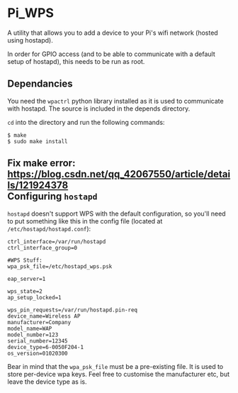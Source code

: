 
Pi_WPS
======

A utility that allows you to add a device to your Pi's wifi network (hosted using hostapd).

In order for GPIO access (and to be able to communicate with a default setup of hostapd), this needs to be run as root.

Dependancies
-------------

You need the `wpactrl` python library installed as it is used to communicate with hostapd. The source is included in the depends directory.

`cd` into the directory and run the following commands:

    $ make
    $ sudo make install

Fix make error: https://blog.csdn.net/qq_42067550/article/details/121924378  
Configuring `hostapd`
----------------------

`hostapd` doesn't support WPS with the default configuration, so you'll need to put something like this in the config file (located at `/etc/hostapd/hostapd.conf`):

    ctrl_interface=/var/run/hostapd
    ctrl_interface_group=0

    #WPS Stuff:
    wpa_psk_file=/etc/hostapd_wps.psk
    
    eap_server=1
    
    wps_state=2
    ap_setup_locked=1
    
    wps_pin_requests=/var/run/hostapd.pin-req
    device_name=Wireless AP
    manufacturer=Company
    model_name=WAP
    model_number=123
    serial_number=12345
    device_type=6-0050F204-1
    os_version=01020300
    
Bear in mind that the `wpa_psk_file` must be a pre-existing file. It is used to store per-device wpa keys. Feel free to customise the manufacturer etc, but leave the device type as is.

